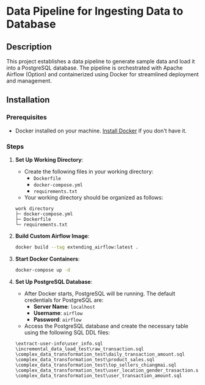 # Data Pipeline for Ingesting Data to Database

## Description
This project establishes a data pipeline to generate sample data and load it into a PostgreSQL database. The pipeline is orchestrated with Apache Airflow (Option) and containerized using Docker for streamlined deployment and management.

## Installation

### Prerequisites
- Docker installed on your machine. [Install Docker](https://docs.docker.com/get-docker/) if you don't have it.

### Steps
1. **Set Up Working Directory**: 
    - Create the following files in your working directory:
      - `Dockerfile`
      - `docker-compose.yml`
      - `requirements.txt`
    - Your working directory should be organized as follows:

    ```
    work directory
    ├─ docker-compose.yml
    ├─ Dockerfile
    └─ requirements.txt
    ```

2. **Build Custom Airflow Image**:
    ```sh
    docker build --tag extending_airflow:latest .
    ```

3. **Start Docker Containers**:
    ```sh
    docker-compose up -d
    ```

4. **Set Up PostgreSQL Database**:
    - After Docker starts, PostgreSQL will be running. The default credentials for PostgreSQL are:
      - **Server Name**: `localhost`
      - **Username**: `airflow`
      - **Password**: `airflow`
    - Access the PostgreSQL database and create the necessary table using the following SQL DDL files:
    ```
    \extract-user-info\user_info.sql
    \incremental_data_load_test\raw_transaction.sql
    \complex_data_transformation_test\daily_transaction_amount.sql
    \complex_data_transformation_test\product_sales.sql
    \complex_data_transformation_test\top_sellers_chiangmai.sql
    \complex_data_transformation_test\user_location_gender_trasaction.sql
    \complex_data_transformation_test\user_transaction_amount.sql
    ```